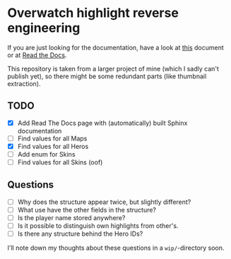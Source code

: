 # Overwatch highlight reverse engineering

If you are just looking for the documentation,
have a look at [this](docs/index.rst) document or
at [Read the Docs](https://overwatch-highlights.readthedocs.io/en/latest/).

This repository is taken from a larger project of mine
(which I sadly can't publish yet),
so there might be some redundant parts
(like thumbnail extraction).

## TODO

- [x] Add Read The Docs page with (automatically) built Sphinx documentation
- [ ] Find values for all Maps
- [x] Find values for all Heros
- [ ] Add enum for Skins
- [ ] Find values for all Skins (oof)

## Questions

- [ ] Why does the structure appear twice, but slightly different?
- [ ] What use have the other fields in the structure?
- [ ] Is the player name stored anywhere?
- [ ] Is it possible to distinguish own highlights from other's.
- [ ] Is there any structure behind the Hero IDs?

I'll note down my thoughts about these questions in a ``wip/``-directory soon.
